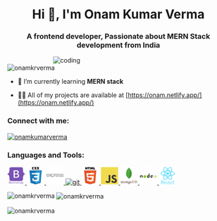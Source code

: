 <h1 align="center">Hi 👋, I'm Onam Kumar Verma</h1>
<h3 align="center">A frontend developer, Passionate about MERN Stack development from India</h3>
<img align="right" width="400" src="https://miro.medium.com/max/1360/0*7Q3yvSIv_t0ioJ-Z.gif" alt="coding"></img>

<p align="left"> <img src="https://komarev.com/ghpvc/?username=onamkrverma&label=Profile%20views&color=0e75b6&style=flat" alt="onamkrverma" /> </p>

- 🌱 I’m currently learning **MERN stack**

- 👨‍💻 All of my projects are available at [https://onam.netlify.app/](https://onam.netlify.app/)

<h3 align="left">Connect with me:</h3>
<p align="left">
<a href="https://linkedin.com/in/onamkumarverma" target="blank"><img align="center" src="https://raw.githubusercontent.com/rahuldkjain/github-profile-readme-generator/master/src/images/icons/Social/linked-in-alt.svg" alt="onamkumarverma" height="30" width="40" /></a>
</p>

<h3 align="left">Languages and Tools:</h3>
<p align="left"> <a href="https://getbootstrap.com" target="_blank" rel="noreferrer"> <img src="https://raw.githubusercontent.com/devicons/devicon/master/icons/bootstrap/bootstrap-plain-wordmark.svg" alt="bootstrap" width="40" height="40"/> </a> <a href="https://www.w3schools.com/css/" target="_blank" rel="noreferrer"> <img src="https://raw.githubusercontent.com/devicons/devicon/master/icons/css3/css3-original-wordmark.svg" alt="css3" width="40" height="40"/> </a> <a href="https://expressjs.com" target="_blank" rel="noreferrer"> <img src="https://raw.githubusercontent.com/devicons/devicon/master/icons/express/express-original-wordmark.svg" alt="express" width="40" height="40"/> </a> <a href="https://git-scm.com/" target="_blank" rel="noreferrer"> <img src="https://www.vectorlogo.zone/logos/git-scm/git-scm-icon.svg" alt="git" width="40" height="40"/> </a> <a href="https://www.w3.org/html/" target="_blank" rel="noreferrer"> <img src="https://raw.githubusercontent.com/devicons/devicon/master/icons/html5/html5-original-wordmark.svg" alt="html5" width="40" height="40"/> </a> <a href="https://developer.mozilla.org/en-US/docs/Web/JavaScript" target="_blank" rel="noreferrer"> <img src="https://raw.githubusercontent.com/devicons/devicon/master/icons/javascript/javascript-original.svg" alt="javascript" width="40" height="40"/> </a> <a href="https://www.mongodb.com/" target="_blank" rel="noreferrer"> <img src="https://raw.githubusercontent.com/devicons/devicon/master/icons/mongodb/mongodb-original-wordmark.svg" alt="mongodb" width="40" height="40"/> </a> <a href="https://nodejs.org" target="_blank" rel="noreferrer"> <img src="https://raw.githubusercontent.com/devicons/devicon/master/icons/nodejs/nodejs-original-wordmark.svg" alt="nodejs" width="40" height="40"/> </a> <a href="https://reactjs.org/" target="_blank" rel="noreferrer"> <img src="https://raw.githubusercontent.com/devicons/devicon/master/icons/react/react-original-wordmark.svg" alt="react" width="40" height="40"/> </a> </p>

<p><img align="left" src="https://github-readme-stats.vercel.app/api/top-langs?username=onamkrverma&show_icons=true&locale=en&layout=compact" alt="onamkrverma" /></p>

<p>&nbsp;<img align="center" src="https://github-readme-stats.vercel.app/api?username=onamkrverma&show_icons=true&locale=en" alt="onamkrverma" /></p>

<p><img align="center" src="https://github-readme-streak-stats.herokuapp.com/?user=onamkrverma&" alt="onamkrverma" /></p>


